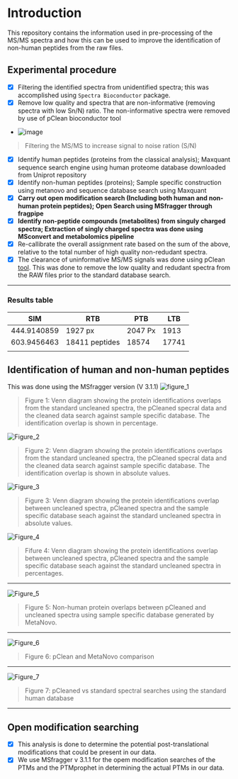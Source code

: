 # Introduction
This repository contains the information used in pre-processing of the MS/MS spectra and how this can be used to improve the identification of non-human peptides from the raw files.

## Experimental procedure
- [x] Filtering the identified spectra from unidentified spectra; this was accomplished using `Spectra Bioconductor` package.
- [x] Remove low quality and spectra that are non-informative (removing spectra with low Sn/N) ratio. The non-informative spectra were removed by use of pClean bioconductor tool
- ![image](https://user-images.githubusercontent.com/26459707/112679481-e2f52800-8e74-11eb-8193-297cf585883b.png)
> Filtering the MS/MS to increase signal to noise ration (S/N)
- [x] Identify human peptides (proteins from the classical analysis); Maxquant sequence search engine using human proteome database downloaded from Uniprot repository
- [x] Identify non-human peptides (proteins); Sample specific construction using metanovo and sequence database search using Maxquant
- [x] **Carry out open modification search (Including both human and non-human protein peptides); Open Search using MSfragger through fragpipe**
- [x] **Identify non-peptide compounds (metabolites) from singuly charged spectra; Extraction of singly charged spectra was done using MSconvert and metabolomics pipeline**
- [x] Re-callibrate the overall assignment rate based on the sum of the above, relative to the total number of high quality non-redudant spectra.
- [x] The clearance of uninformative MS/MS signals was done using pClean [tool](https://pubs.acs.org/doi/pdf/10.1021/acs.jproteome.9b00141?rand=ztz0p6rs). This was done to remove the low quality and redudant spectra from the RAW files prior to the standard database search.
-------------------------------------------------------------------------------------------------------------------------------------
### Results table
|SIM         | RTB    | PTB    | LTB   |
|------------- | ------------- | ------------ | --------|
|444.9140859       | 1927 px       | 2047 Px      | 1913|
|603.9456463     | 18411 peptides| 18574      | 17741|
|               |
## Identification of human and non-human peptides
This was done using the MSfragger version (V 3.1.1)
![figure_1](https://github.com/javanOkendo/spectralProcessing/blob/main/Figures/cleanedUncleanedMetaNovocleaned%20search%20pct.png)
> Figure 1: Venn diagram showing the protein identifications overlaps from the standard uncleaned spectra, the pCleaned specral data and the cleaned data search against sample specific database. The identification overlap is shown in percentage.

![Figure_2](https://github.com/javanOkendo/spectralProcessing/blob/main/Figures/cleanedmetauncleaned.png)
> Figure 2: Venn diagram showing the protein identifications overlaps from the standard uncleaned spectra, the pCleaned specral data and the cleaned data search against sample specific database. The identification overlap is shown in absolute values.

![Figure_3](https://github.com/javanOkendo/spectralProcessing/blob/main/Figures/metaStandardSpectraabs.png)
> Figure 3: Venn diagram showing the protein identifications overlap between uncleaned spectra, pCleaned spectra and the sample specific database seach against the standard uncleaned spectra in absolute values.

![Figure_4](https://github.com/javanOkendo/spectralProcessing/blob/main/Figures/metanovouncleanedSpectra.png)
> Fifure 4: Venn diagram showing the protein identifications overlap between uncleaned spectra, pCleaned spectra and the sample specific database seach against the standard uncleaned spectra in percentages.
-----------------------------------------------------------------------
![Figure_5](https://github.com/javanOkendo/spectralProcessing/blob/main/Figures/nonHumanproteinsoverlaps.png)
> Figure 5: Non-human protein overlaps between pCleaned and uncleaned spectra using sample specific database generated by MetaNovo.

------------------------------------------------------------------
![Figure_6](https://github.com/javanOkendo/spectralProcessing/blob/main/Figures/pclean_AND_metcomparison.png)
> Figure 6: pClean and MetaNovo comparison

----------------------------------------------------------------
![Figure_7](https://github.com/javanOkendo/spectralProcessing/blob/main/Figures/pcleanvsstandardSearch.png)
> Figure 7: pCleaned vs standard spectral searches using the standard human database
-----------------------------------------------------------------------------------------------------------------------------------------
## Open modification searching
- [x] This analysis is done to determine the potential post-translational modifications that could be present in our data.
- [x] We use MSfragger v 3.1.1 for the opem modification searches of the PTMs and the PTMprophet in determining the actual PTMs in our data.

